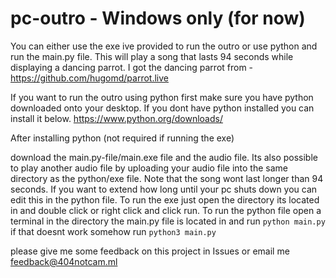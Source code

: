 # pc-outro - Windows only (for now)
You can either use the exe ive provided to run the outro or use python and run the main.py file. This will play a song that lasts 94 seconds while displaying a dancing parrot. I got the dancing parrot from - 
https://github.com/hugomd/parrot.live

If you want to run the outro using python first make sure you have python downloaded onto your desktop. If you dont have python installed you can install it below.
https://www.python.org/downloads/

After installing python (not required if running the exe)

download the main.py-file/main.exe file and the audio file. Its also possible to play another audio file by uploading your audio file into the same
directory as the python/exe file. Note that the song wont last longer than 94 seconds. If you want to extend how long until your pc shuts down you can edit this in the python file. 
To run the exe just open the directory its located in and double click or right click and click run.
To run the python file open a terminal in the directory the main.py file is located in and run `python main.py` if that doesnt work somehow run
`python3 main.py`

please give me some feedback on this project in Issues or email me
feedback@404notcam.ml
